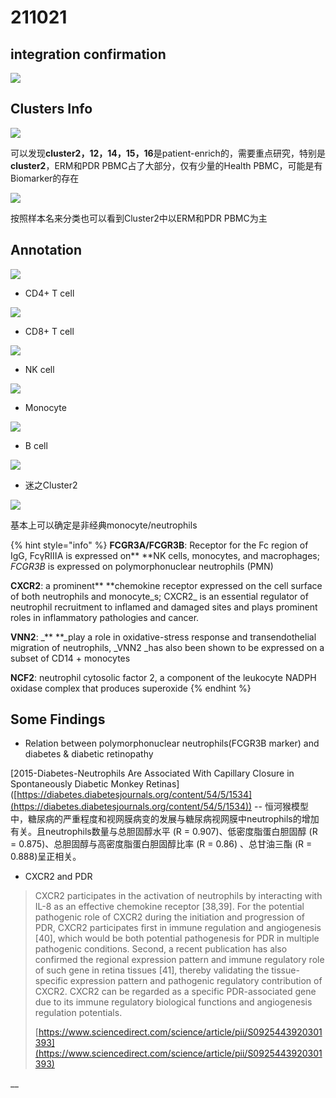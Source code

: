 # 211021

## integration confirmation

![](../.gitbook/assets/image.png)

## Clusters Info

![](<../.gitbook/assets/image (3) (1).png>)

可以发现**cluster2，12，14，15，16**是patient-enrich的，需要重点研究，特别是**cluster2**，ERM和PDR PBMC占了大部分，仅有少量的Health PBMC，可能是有Biomarker的存在

![](<../.gitbook/assets/image (4).png>)

按照样本名来分类也可以看到Cluster2中以ERM和PDR PBMC为主

## Annotation

![](../.gitbook/assets/1f507d9d3f389fea1efb56ee578cc89.jpg)

* CD4+ T cell

![](<../.gitbook/assets/image (2).png>)

* CD8+ T cell

![](<../.gitbook/assets/image (1).png>)

* NK cell

![](<../.gitbook/assets/image (11).png>)

* Monocyte

![](<../.gitbook/assets/image (6).png>)

* B cell

![](<../.gitbook/assets/image (12).png>)

* 迷之Cluster2

![](<../.gitbook/assets/image (5).png>)

基本上可以确定是非经典monocyte/neutrophils

{% hint style="info" %}
**FCGR3A/FCGR3B**: Receptor for the Fc region of IgG, FcγRIIIA is expressed on** **NK cells, monocytes, and macrophages; _FCGR3B_ is expressed on polymorphonuclear neutrophils (PMN)

**CXCR2**: a prominent** **chemokine receptor expressed on the cell surface of both neutrophils and monocyte_s; CXCR2_ is an essential regulator of neutrophil recruitment to inflamed and damaged sites and plays prominent roles in inflammatory pathologies and cancer.

**VNN2**: _** **_play a role in oxidative-stress response and transendothelial migration of neutrophils, _VNN2 _has also been shown to be expressed on a subset of CD14 + monocytes

**NCF2**: neutrophil cytosolic factor 2, a component of the leukocyte NADPH oxidase complex that produces superoxide
{% endhint %}

## Some Findings

* Relation between polymorphonuclear neutrophils(FCGR3B marker) and diabetes & diabetic retinopathy

\[2015-Diabetes-Neutrophils Are Associated With Capillary Closure in Spontaneously Diabetic Monkey Retinas]\([https://diabetes.diabetesjournals.org/content/54/5/1534](https://diabetes.diabetesjournals.org/content/54/5/1534)) -- 恒河猴模型中，糖尿病的严重程度和视网膜病变的发展与糖尿病视网膜中neutrophils的增加有关。且neutrophils数量与总胆固醇水平 (R = 0.907)、低密度脂蛋白胆固醇 (R = 0.875)、总胆固醇与高密度脂蛋白胆固醇比率 (R = 0.86) 、总甘油三酯 (R = 0.888)呈正相关。

* CXCR2 and PDR

> CXCR2 participates in the activation of neutrophils by interacting with IL-8 as an effective chemokine receptor \[38,39]. For the potential pathogenic role of CXCR2 during the initiation and progression of PDR, CXCR2 participates first in immune regulation and angiogenesis \[40], which would be both potential pathogenesis for PDR in multiple pathogenic conditions. Second, a recent publication has also confirmed the regional expression pattern and immune regulatory role of such gene in retina tissues \[41], thereby validating the tissue-specific expression pattern and pathogenic regulatory contribution of CXCR2. CXCR2 can be regarded as a specific PDR-associated gene due to its immune regulatory biological functions and angiogenesis regulation potentials.
>
> [https://www.sciencedirect.com/science/article/pii/S0925443920301393](https://www.sciencedirect.com/science/article/pii/S0925443920301393)



__

